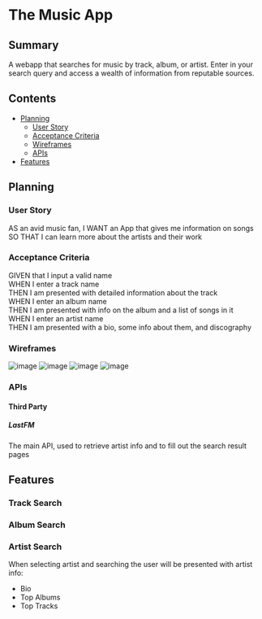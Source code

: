 # The Music App

## Summary

A webapp that searches for music by track, album, or artist. Enter in your search query and access a wealth of information from reputable sources.

## Contents

- [Planning](#planning)
  - [User Story](#user-story)
  - [Acceptance Criteria](#acceptance-criteria)
  - [Wireframes](#wireframes)
  - [APIs](#apis)
- [Features](#features)

## Planning

### User Story

AS an avid music fan,
I WANT an App that gives me information on songs
SO THAT I can learn more about the artists and their work

### Acceptance Criteria

GIVEN that I input a valid name  
WHEN I enter a track name  
THEN I am presented with detailed information about the track  
WHEN I enter an album name  
THEN I am presented with info on the album and a list of songs in it  
WHEN I enter an artist name  
THEN I am presented with a bio, some info about them, and discography

### Wireframes

![image](https://user-images.githubusercontent.com/59972622/80771729-3c14e880-8b4c-11ea-936d-c620bbad988c.png)
![image](https://user-images.githubusercontent.com/59972622/80771761-5a7ae400-8b4c-11ea-8554-7d0bb3b74e73.png)
![image](https://user-images.githubusercontent.com/59972622/80771774-5f3f9800-8b4c-11ea-9281-97c70ca5f2e5.png)
![image](https://user-images.githubusercontent.com/59972622/80771775-61095b80-8b4c-11ea-970f-dbd6875e8b3c.png)

### APIs

#### Third Party

##### LastFM

The main API, used to retrieve artist info and to fill out the search result pages

## Features

### Track Search

### Album Search

### Artist Search

When selecting artist and searching the user will be presented with artist info:
  - Bio
  - Top Albums
  - Top Tracks